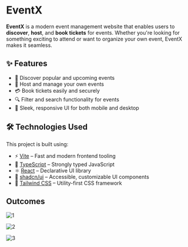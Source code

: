 # EventX

**EventX** is a modern event management website that enables users to **discover**, **host**, and **book tickets** for events. Whether you're looking for something exciting to attend or want to organize your own event, EventX makes it seamless.

## ✨ Features

- 🎫 Discover popular and upcoming events
- 📅 Host and manage your own events
- 💳 Book tickets easily and securely
- 🔍 Filter and search functionality for events
- 🎨 Sleek, responsive UI for both mobile and desktop

## 🛠️ Technologies Used

This project is built using:

- ⚡ [Vite](https://vitejs.dev/) – Fast and modern frontend tooling
- 🧠 [TypeScript](https://www.typescriptlang.org/) – Strongly typed JavaScript
- ⚛️ [React](https://reactjs.org/) – Declarative UI library
- 🧩 [shadcn/ui](https://ui.shadcn.com/) – Accessible, customizable UI components
- 🎨 [Tailwind CSS](https://tailwindcss.com/) – Utility-first CSS framework

## Outcomes 

![1](https://github.com/user-attachments/assets/ccdbf83a-5d1b-4b42-bee0-fea0f7264d57)

![2](https://github.com/user-attachments/assets/c491dc93-e112-4dc5-a3d9-dfdf42fa6549)

![3](https://github.com/user-attachments/assets/49a6a0a5-cb80-4773-a1de-2e75f4687740)
